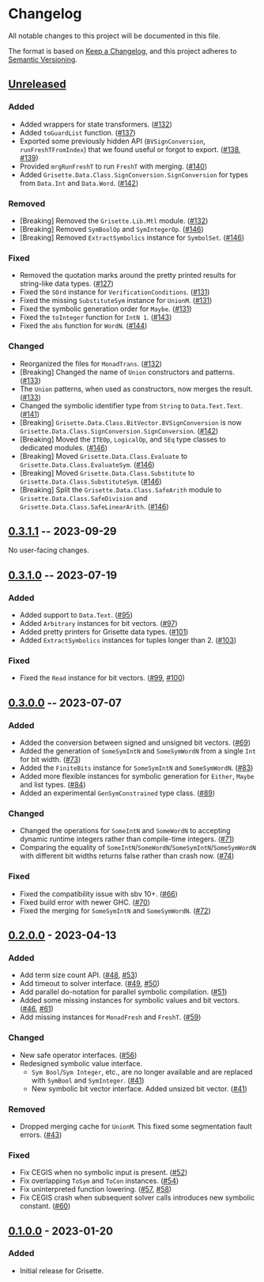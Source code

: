 # Changelog

All notable changes to this project will be documented in this file.

The format is based on [Keep a Changelog](https://keepachangelog.com/en/1.0.0/),
and this project adheres to [Semantic Versioning](https://semver.org/spec/v2.0.0.html).

## [Unreleased]

### Added

- Added wrappers for state transformers. ([#132](https://github.com/lsrcz/grisette/pull/132))
- Added `toGuardList` function. ([#137](https://github.com/lsrcz/grisette/pull/137))
- Exported some previously hidden API (`BVSignConversion`, `runFreshTFromIndex`) that we found useful or forgot to export. ([#138](https://github.com/lsrcz/grisette/pull/138), [#139](https://github.com/lsrcz/grisette/pull/139))
- Provided `mrgRunFreshT` to run `FreshT` with merging. ([#140](https://github.com/lsrcz/grisette/pull/140))
- Added `Grisette.Data.Class.SignConversion.SignConversion` for types from `Data.Int` and `Data.Word`. ([#142](https://github.com/lsrcz/grisette/pull/142))

### Removed

- [Breaking] Removed the `Grisette.Lib.Mtl` module. ([#132](https://github.com/lsrcz/grisette/pull/132))
- [Breaking] Removed `SymBoolOp` and `SymIntegerOp`. ([#146](https://github.com/lsrcz/grisette/pull/146))
- [Breaking] Removed `ExtractSymbolics` instance for `SymbolSet`. ([#146](https://github.com/lsrcz/grisette/pull/146))

### Fixed

- Removed the quotation marks around the pretty printed results for string-like data types. ([#127](https://github.com/lsrcz/grisette/pull/127))
- Fixed the `SOrd` instance for `VerificationConditions`. ([#131](https://github.com/lsrcz/grisette/pull/131))
- Fixed the missing `SubstituteSym` instance for `UnionM`. ([#131](https://github.com/lsrcz/grisette/pull/131))
- Fixed the symbolic generation order for `Maybe`. ([#131](https://github.com/lsrcz/grisette/pull/131))
- Fixed the `toInteger` function for `IntN 1`. ([#143](https://github.com/lsrcz/grisette/pull/143))
- Fixed the `abs` function for `WordN`. ([#144](https://github.com/lsrcz/grisette/pull/143))

### Changed

- Reorganized the files for `MonadTrans`. ([#132](https://github.com/lsrcz/grisette/pull/132))
- [Breaking] Changed the name of `Union` constructors and patterns. ([#133](https://github.com/lsrcz/grisette/pull/133))
- The `Union` patterns, when used as constructors, now merges the result. ([#133](https://github.com/lsrcz/grisette/pull/133))
- Changed the symbolic identifier type from `String` to `Data.Text.Text`. ([#141](https://github.com/lsrcz/grisette/pull/141))
- [Breaking] `Grisette.Data.Class.BitVector.BVSignConversion` is now `Grisette.Data.Class.SignConversion.SignConversion`. ([#142](https://github.com/lsrcz/grisette/pull/142))
- [Breaking] Moved the `ITEOp`, `LogicalOp`, and `SEq` type classes to dedicated modules. ([#146](https://github.com/lsrcz/grisette/pull/146))
- [Breaking] Moved `Grisette.Data.Class.Evaluate` to `Grisette.Data.Class.EvaluateSym`. ([#146](https://github.com/lsrcz/grisette/pull/146))
- [Breaking] Moved `Grisette.Data.Class.Substitute` to `Grisette.Data.Class.SubstituteSym`. ([#146](https://github.com/lsrcz/grisette/pull/146))
- [Breaking] Split the `Grisette.Data.Class.SafeArith` module to `Grisette.Data.Class.SafeDivision` and `Grisette.Data.Class.SafeLinearArith`. ([#146](https://github.com/lsrcz/grisette/pull/146))

## [0.3.1.1] -- 2023-09-29

No user-facing changes.

## [0.3.1.0] -- 2023-07-19

### Added

- Added support to `Data.Text`. ([#95](https://github.com/lsrcz/grisette/pull/95))
- Added `Arbitrary` instances for bit vectors. ([#97](https://github.com/lsrcz/grisette/pull/97))
- Added pretty printers for Grisette data types. ([#101](https://github.com/lsrcz/grisette/pull/101))
- Added `ExtractSymbolics` instances for tuples longer than 2. ([#103](https://github.com/lsrcz/grisette/pull/103))

### Fixed

- Fixed the `Read` instance for bit vectors. ([#99](https://github.com/lsrcz/grisette/pull/99), [#100](https://github.com/lsrcz/grisette/pull/100))

## [0.3.0.0] -- 2023-07-07

### Added

- Added the conversion between signed and unsigned bit vectors. ([#69](https://github.com/lsrcz/grisette/pull/69))
- Added the generation of `SomeSymIntN` and `SomeSymWordN` from a single `Int` for bit width. ([#73](https://github.com/lsrcz/grisette/pull/73))
- Added the `FiniteBits` instance for `SomeSymIntN` and `SomeSymWordN`. ([#83](https://github.com/lsrcz/grisette/pull/83))
- Added more flexible instances for symbolic generation for `Either`, `Maybe` and list types. ([#84](https://github.com/lsrcz/grisette/pull/84))
- Added an experimental `GenSymConstrained` type class. ([#89](https://github.com/lsrcz/grisette/pull/89))

### Changed

- Changed the operations for `SomeIntN` and `SomeWordN` to accepting dynamic runtime integers rather than compile-time integers. ([#71](https://github.com/lsrcz/grisette/pull/71))
- Comparing the equality of `SomeIntN`/`SomeWordN`/`SomeSymIntN`/`SomeSymWordN` with different bit widths returns false rather than crash now. ([#74](https://github.com/lsrcz/grisette/pull/74))

### Fixed

- Fixed the compatibility issue with sbv 10+. ([#66](https://github.com/lsrcz/grisette/pull/66))
- Fixed build error with newer GHC. ([#70](https://github.com/lsrcz/grisette/pull/70))
- Fixed the merging for `SomeSymIntN` and `SomeSymWordN`. ([#72](https://github.com/lsrcz/grisette/pull/72))

## [0.2.0.0] - 2023-04-13

### Added

- Add term size count API. ([#48](https://github.com/lsrcz/grisette/pull/48), [#53](https://github.com/lsrcz/grisette/pull/53))
- Add timeout to solver interface. ([#49](https://github.com/lsrcz/grisette/pull/49), [#50](https://github.com/lsrcz/grisette/pull/50))
- Add parallel do-notation for parallel symbolic compilation. ([#51](https://github.com/lsrcz/grisette/pull/51))
- Added some missing instances for symbolic values and bit vectors. ([#46](https://github.com/lsrcz/grisette/pull/46), [#61](https://github.com/lsrcz/grisette/pull/61))
- Add missing instances for `MonadFresh` and `FreshT`. ([#59](https://github.com/lsrcz/grisette/pull/59))

### Changed

- New safe operator interfaces. ([#56](https://github.com/lsrcz/grisette/pull/56))
- Redesigned symbolic value interface.
  - `Sym Bool`/`Sym Integer`, etc., are no longer available and are replaced with `SymBool` and `SymInteger`. ([#41](https://github.com/lsrcz/grisette/pull/41))
  - New symbolic bit vector interface. Added unsized bit vector. ([#41](https://github.com/lsrcz/grisette/pull/41))

### Removed

- Dropped merging cache for `UnionM`. This fixed some segmentation fault errors. ([#43](https://github.com/lsrcz/grisette/pull/43))

### Fixed

- Fix CEGIS when no symbolic input is present. ([#52](https://github.com/lsrcz/grisette/pull/52))
- Fix overlapping `ToSym` and `ToCon` instances. ([#54](https://github.com/lsrcz/grisette/pull/54))
- Fix uninterpreted function lowering. ([#57](https://github.com/lsrcz/grisette/pull/57), [#58](https://github.com/lsrcz/grisette/pull/58))
- Fix CEGIS crash when subsequent solver calls introduces new symbolic constant. ([#60](https://github.com/lsrcz/grisette/pull/60))

## [0.1.0.0] - 2023-01-20

### Added

- Initial release for Grisette.

[Unreleased]: https://github.com/lsrcz/grisette/compare/v0.3.1.0...HEAD
[0.3.1.1]: https://github.com/lsrcz/grisette/compare/v0.3.1.0...v0.3.1.1
[0.3.1.0]: https://github.com/lsrcz/grisette/compare/v0.3.0.0...v0.3.1.0
[0.3.0.0]: https://github.com/lsrcz/grisette/compare/v0.2.0.0...v0.3.0.0
[0.2.0.0]: https://github.com/lsrcz/grisette/compare/v0.1.0.0...v0.2.0.0
[0.1.0.0]: https://github.com/lsrcz/grisette/tree/v0.1.0.0
